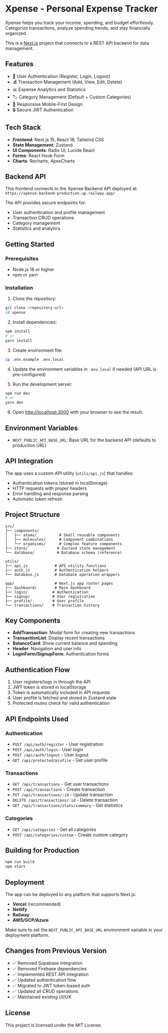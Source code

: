 # Xpense - Personal Expense Tracker

Xpense helps you track your income, spending, and budget effortlessly. Categorize transactions, analyze spending trends, and stay financially organized.

This is a [Next.js](https://nextjs.org) project that connects to a REST API backend for data management.

## Features

- 🔐 User Authentication (Register, Login, Logout)
- 💰 Transaction Management (Add, View, Edit, Delete)
- 📊 Expense Analytics and Statistics
- 🏷️ Category Management (Default + Custom Categories)
- 📱 Responsive Mobile-First Design
- 🔒 Secure JWT Authentication

## Tech Stack

- **Frontend**: Next.js 15, React 18, Tailwind CSS
- **State Management**: Zustand
- **UI Components**: Radix UI, Lucide React
- **Forms**: React Hook Form
- **Charts**: Recharts, ApexCharts

## Backend API

This frontend connects to the Xpense Backend API deployed at:
`https://xpense-backend-production.up.railway.app/`

The API provides secure endpoints for:

- User authentication and profile management
- Transaction CRUD operations
- Category management
- Statistics and analytics

## Getting Started

### Prerequisites

- Node.js 18 or higher
- npm or yarn

### Installation

1. Clone the repository:

```bash
git clone <repository-url>
cd xpense
```

2. Install dependencies:

```bash
npm install
# or
yarn install
```

3. Create environment file:

```bash
cp .env.example .env.local
```

4. Update the environment variables in `.env.local` if needed (API URL is pre-configured)

5. Run the development server:

```bash
npm run dev
# or
yarn dev
```

6. Open [http://localhost:3000](http://localhost:3000) with your browser to see the result.

## Environment Variables

- `NEXT_PUBLIC_API_BASE_URL`: Base URL for the backend API (defaults to production URL)

## API Integration

The app uses a custom API utility (`utils/api.js`) that handles:

- Authentication tokens (stored in localStorage)
- HTTP requests with proper headers
- Error handling and response parsing
- Automatic token refresh

## Project Structure

```
src/
├── components/
│   ├── atoms/          # Small reusable components
│   ├── molecules/      # Component combinations
│   └── organisms/      # Complex feature components
├── store/             # Zustand state management
└── database/          # Database schema (reference)

utils/
├── api.js            # API utility functions
├── auth.js           # Authentication helpers
└── database.js       # Database operation wrappers

app/                  # Next.js app router pages
├── dashboard/        # Main dashboard
├── login/           # Authentication
├── signup/          # User registration
├── profile/         # User profile
└── transactions/    # Transaction history
```

## Key Components

- **AddTransaction**: Modal form for creating new transactions
- **TransactionList**: Display recent transactions
- **BalanceCard**: Show current balance and spending
- **Header**: Navigation and user info
- **LoginForm/SignupForm**: Authentication forms

## Authentication Flow

1. User registers/logs in through the API
2. JWT token is stored in localStorage
3. Token is automatically included in API requests
4. User profile is fetched and stored in Zustand state
5. Protected routes check for valid authentication

## API Endpoints Used

### Authentication

- `POST /api/auth/register` - User registration
- `POST /api/auth/login` - User login
- `POST /api/auth/logout` - User logout
- `GET /api/protected/profile` - Get user profile

### Transactions

- `GET /api/transactions` - Get user transactions
- `POST /api/transactions` - Create transaction
- `PUT /api/transactions/:id` - Update transaction
- `DELETE /api/transactions/:id` - Delete transaction
- `GET /api/transactions/stats/summary` - Get statistics

### Categories

- `GET /api/categories` - Get all categories
- `POST /api/categories/custom` - Create custom category

## Building for Production

```bash
npm run build
npm start
```

## Deployment

The app can be deployed to any platform that supports Next.js:

- **Vercel** (recommended)
- **Netlify**
- **Railway**
- **AWS/GCP/Azure**

Make sure to set the `NEXT_PUBLIC_API_BASE_URL` environment variable in your deployment platform.

## Changes from Previous Version

- ✅ Removed Supabase integration
- ✅ Removed Firebase dependencies
- ✅ Implemented REST API integration
- ✅ Updated authentication flow
- ✅ Migrated to JWT token-based auth
- ✅ Updated all CRUD operations
- ✅ Maintained existing UI/UX

## License

This project is licensed under the MIT License.
